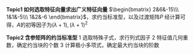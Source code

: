 **Topic1 如何选取特征向量求出广义特征向量**
$\begin{bmatrix}
2&6&-15\\\
1&1&-5\\\
1&2&-6
\end{bmatrix}$，求约当标准型，以及过渡矩阵$P$
经计算可得，$A$的初等因子为$(\lambda+1),(\lambda+1)^2$

**Topic2 含参矩阵的约当标准型**
1 选取特殊子式，求行列式因子
2 特征值几何重数，确定约当块的个数
3 计算极小多项式，确定最大约当块的阶数
